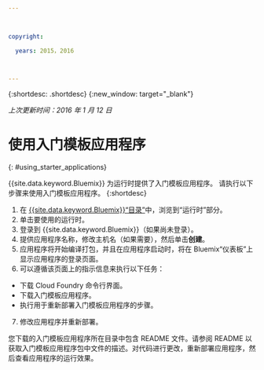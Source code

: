 ```yaml
---

 

copyright:

  years: 2015，2016

 

---
```


{:shortdesc: .shortdesc}
{:new_window: target="_blank"}

*上次更新时间：2016 年 1 月 12 日*

# 使用入门模板应用程序
{: #using_starter_applications}

{{site.data.keyword.Bluemix}} 为运行时提供了入门模板应用程序。
请执行以下步骤来使用入门模板应用程序。
{:shortdesc}

1. 在 [{{site.data.keyword.Bluemix}}“目录”](https://console.{DomainName}/catalog/)中，浏览到“运行时”部分。
2. 单击要使用的运行时。
3. 登录到 {{site.data.keyword.Bluemix}}（如果尚未登录）。
4. 提供应用程序名称，修改主机名（如果需要），然后单击**创建**。
5. 应用程序将开始编译打包，并且在应用程序启动时，将在 Bluemix“仪表板”上显示应用程序的登录页面。
6. 可以遵循该页面上的指示信息来执行以下任务：
  * 下载 Cloud Foundry 命令行界面。
  * 下载入门模板应用程序。
  * 执行用于重新部署入门模板应用程序的步骤。
7. 修改应用程序并重新部署。

您下载的入门模板应用程序所在目录中包含 README 文件。请参阅 README 以获取入门模板应用程序包中文件的描述。对代码进行更改，重新部署应用程序，然后查看应用程序的运行效果。  
